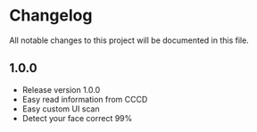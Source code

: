 # Changelog

All notable changes to this project will be documented in this file.

## 1.0.0
- Release version 1.0.0
- Easy read information from CCCD
- Easy custom UI scan
- Detect your face correct 99%
